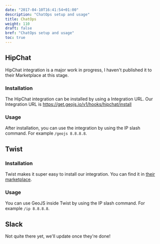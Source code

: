 ```yaml
---
date: "2017-04-10T16:41:54+01:00"
description: "ChatOps setup and usage"
title: ChatOps
weight: 110
draft: false
bref: "ChatOps setup and usage"
toc: true
---
```


## HipChat

HipChat integration is a major work in progress, I haven't published it to their Marketplace at this stage.

### Installation

The HipChat integration can be installed by using a Integration URL. Our Integration URL is https://get.geojs.io/v1/hooks/hipchat/install

### Usage

After installation, you can use the integration by using the IP slash command. For example `/geojs 8.8.8.8`.

## Twist

### Installation

Twist makes it super easy to install our integration. You can find it in [their marketplace](https://twistapp.com/integrations/install/198_a1a4dc4678cb01d89cdc4533).

### Usage

You can use GeoJS inside Twist by using the IP slash command. For example `/ip 8.8.8.8`.

## Slack

Not quite there yet, we'll update once they're done!
